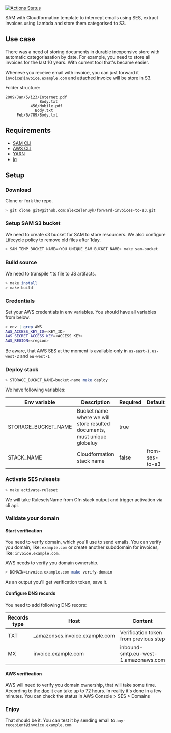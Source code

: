[![Actions Status](https://github.com/alexzelenuyk/forward-invoice-to-s3/workflows/lambda/badge.svg)](https://github.com/alexzelenuyk/forward-invoice-to-s3/actions)

SAM with Cloudformation template to intercept emails using SES, extract invoices using Lambda and store them categorised to S3.

## Use case

There was a need of storing documents in durable inexpensive store with automatic categoriasation by date.
For example, you need to store all invoices for the last 10 years.
With current tool that's became easier.

Wheneve you receive email with invoice, you can just forward it `invoice@invoice.example.com` and attached invoice will be store in S3.

Folder structure:

```
2009/Jan/5/i23/Internet.pdf
               Body.txt
           456/Mobile.pdf
             Body.txt
     Feb/6/789/Body.txt
```

## Requirements

- [SAM CLI](https://docs.aws.amazon.com/serverless-application-model/latest/developerguide/serverless-sam-cli-install.html)
- [AWS CLI](https://docs.aws.amazon.com/cli/latest/userguide/cli-chap-install.html)
- [YARN](https://yarnpkg.com/lang/en/docs/install/#mac-stable)
- [jq](https://stedolan.github.io/jq/)

## Setup

### Download

Clone or fork the repo.

```bash
> git clone git@github.com:alexzelenuyk/forward-invoices-to-s3.git
```

### Setup SAM S3 bucket

We need to create s3 bucket for SAM to store resourcers.
We also configure Lifecycle policy to remove old files after 1day.

```bash
> SAM_TEMP_BUCKET_NAME=<YOU_UNIQUE_SAM_BUCKET_NAME> make sam-bucket
```

### Build source

We need to transpile \*.ts file to JS artifacts.

```bash
> make install
> make build
```

### Credentials

Set your AWS credentials in env variables.
You should have all variables from below:

```bash
> env | grep AWS
AWS_ACCESS_KEY_ID=<KEY_ID>
AWS_SECRET_ACCESS_KEY=<ACCESS_KEY>
AWS_REGION=<region>
```

Be aware, that AWS SES at the moment is available only in `us-east-1`, `us-west-2` and `eu-west-1`

### Deploy stack

```bash
> STORAGE_BUCKET_NAME=bucket-name make deploy
```

We have following variables:

| Env variable        | Description                                                              | Required | Default        |
| ------------------- | ------------------------------------------------------------------------ | -------- | -------------- |
| STORAGE_BUCKET_NAME | Bucket name where we will store resulted documents, must unique globaluy | true     |                |
| STACK_NAME          | Cloudformation stack name                                                | false    | from-ses-to-s3 |

### Activate SES rulesets

```bash
> make activate-ruleset
```

We will take RulesetsName from Cfn stack output and trigger activation via cli api.

### Validate your domain

#### Start verification

You need to verify domain, which you'll use to send emails.
You can verify you domain, like: `example.com` or create another subddomain for invoices, like: `invoice.example.com`.

AWS needs to verify you domain ownership.

```bash
> DOMAIN=invoice.example.com make verify-domain
```

As an output you'll get verification token, save it.

#### Configure DNS records

You need to add following DNS recors:

| Records type | Host                            | Content                               |
| ------------ | ------------------------------- | ------------------------------------- |
| TXT          | \_amazonses.invoice.example.com | Verification token from previous step |
| MX           | invoice.example.com             | inbound-smtp.eu-west-1.amazonaws.com  |

#### AWS verification

AWS will need to verify you domain ownership, that will take some time.
According to the [doc](https://docs.aws.amazon.com/ses/latest/DeveloperGuide/verify-domain-procedure.html) it can take up to 72 hours.
In reality it's done in a few minutes. You can check the status in AWS Console > SES > Domains

### Enjoy

That should be it. You can test it by sending email to `any-recepient@invoice.example.com`

